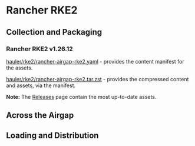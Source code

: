 # Rancher RKE2

## Collection and Packaging

### Rancher RKE2 v1.26.12

[hauler/rke2/rancher-airgap-rke2.yaml](https://rancher-airgap.s3.amazonaws.com/v1.6.4/hauler/rke2/rancher-airgap-rke2.yaml) - provides the content manifest for the assets.

[hauler/rke2/rancher-airgap-rke2.tar.zst](https://rancher-airgap.s3.amazonaws.com/v1.6.4/hauler/rke2/rancher-airgap-rke2.tar.zst) - provides the compressed content and assets, via the manifest.

**Note:** The [Releases](https://github.com/zackbradys/rancher-airgap/releases) page contain the most up-to-date assets.

## Across the Airgap

## Loading and Distribution